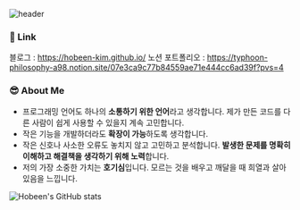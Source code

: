 ![header](https://capsule-render.vercel.app/api?type=soft&color=0:a82da8,100:86BFDE&text=hobeen's%20github!)

<!--
**hobeen-kim/hobeen-kim** is a ✨ _special_ ✨ repository because its `README.md` (this file) appears on your GitHub profile.

Here are some ideas to get you started:

- 🔭 I’m currently working on ...
- 🌱 I’m currently learning ...
- 👯 I’m looking to collaborate on ...
- 🤔 I’m looking for help with ...
- 💬 Ask me about ...
- 📫 How to reach me: ...
- 😄 Pronouns: ...
- ⚡ Fun fact: ...
-->

### 🚀 Link

블로그 : https://hobeen-kim.github.io/
노션 포트폴리오 : https://typhoon-philosophy-a98.notion.site/07e3ca9c77b84559ae71e444cc6ad39f?pvs=4

### 😎 About Me

- 프로그래밍 언어도 하나의 **소통하기 위한 언어**라고 생각합니다. 제가 만든 코드를 다른 사람이 쉽게 사용할 수 있을지 계속 고민합니다.
- 작은 기능을 개발하더라도 **확장이 가능**하도록 생각합니다.
- 작은 신호나 사소한 오류도 놓치지 않고 고민하고 분석합니다. **발생한 문제를 명확히 이해하고 해결책을 생각하기 위해 노력**합니다.
- 저의 가장 소중한 가치는 **호기심**입니다. 모르는 것을 배우고 깨달을 때 희열과 살아있음을 느낍니다.

![Hobeen's GitHub stats](https://github-readme-stats.vercel.app/api?username=hobeen-kim&show_icons=true&theme=radical)
